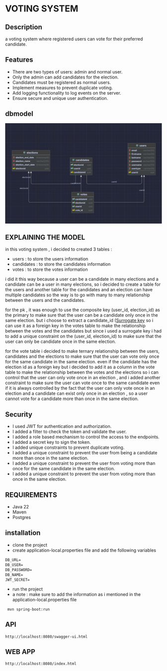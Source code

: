# VOTING SYSTEM

## Description

a voting system where registered users can vote for their preferred candidate.

## Features

- There are two types of users: admin and normal user.
- Only the admin can add candidates for the election.
- Candidates must be registered as normal users.
- Implement measures to prevent duplicate voting.
- Add logging functionality to log events on the server.
- Ensure secure and unique user authentication.

## dbmodel

![db schema](./voting-system/src/main/resources/dbmodel.png)
## EXPLAINING THE MODEL

in this voting system , i decided to created 3 tables :
- users : to store the users information
- candidates : to store the candidates information
- votes : to store the votes information


i did it this way because a user can be a candidate in many elections and a candidate can be a user in many elections, so i decided to create a table for the users and another table for the candidates 
and an election can have multiple candidates so the way is to go with many to many relationship between the users and the candidates.

for the pk , it was enough to use the composite key (user_id, election_id) as the primary to make sure that the user can be a candidate only once in the same election.
but i choose to extract a candidate_id ([Surrogate key](https://en.wikipedia.org/wiki/Surrogate_key#:~:text=A%20surrogate%20key%20(or%20synthetic,natural%20(or%20business)%20key.))
so i can use it as a foreign key in the votes table to make the relationship between the votes and the candidates but since i used a surrogate key i had to add a unique constraint on the (user_id, election_id) to make sure that the user can  only be candidate once in the same election.

for the vote table i decided to make ternary relationship between the users, candidates and the elections to make sure that the user can vote only once for the same candidate in the same election.
even if the candidate has the election id as a foreign key but i decided to add it as a column in the vote table to make the relationship between the votes and the elections so i can control that the user can only vote once
in an election , and i added another constraint to make sure the user can vote once to the same candidate even if it is always controlled by the fact that the user can only vote once in an election and a candidate can exist only once in an election , so a user cannot vote for a candidate more than once in the same election.


## Security

- I used JWT for authentication and authorization.
- I added a filter to check the token and validate the user.
- I added a role based mechanism to control the access to the endpoints.
- I added a secret key to sign the token.
- I added unique constraints to prevent duplicate voting.
- I added a unique constraint to prevent the user from being a candidate more than once in the same election.
- I added a unique constraint to prevent the user from voting more than once for the same candidate in the same election.
- I added a unique constraint to prevent the user from voting more than once in the same election.


## REQUIREMENTS

- Java 22
- Maven
- Postgres

## installation

- clone the project
- create application-local.properties file and add the following variables

```
DB_URL=
DB_USER=
DB_PASSWORD=
DB_NAME=
JWT_SECRET=
```

- run the project
- a note : make sure to add the information as i mentioned in the application-local.properties file
```
 mvn spring-boot:run
```

## API

```
http://localhost:8080/swagger-ui.html
```

## WEB APP
```
http://localhost:8080/index.html
```
